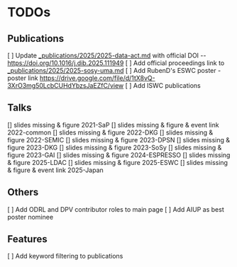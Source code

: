 # TODOs

## Publications
[ ] Update [_publications/2025/2025-data-act.md](_publications/2025/2025-data-act.md) with official DOI -- https://doi.org/10.1016/j.dib.2025.111949
[ ] Add official proceedings link to [_publications/2025/2025-sosy-uma.md](_publications/2025/2025-sosy-uma.md)
[ ] Add RubenD's ESWC poster - poster link https://drive.google.com/file/d/1tX8vQ-3XrO3mg50LcbCUHdYbzsJaEZfC/view
[ ] Add ISWC publications

## Talks
[] slides missing & figure 2021-SaP
[] slides missing & figure & event link 2022-common
[] slides missing & figure 2022-DKG
[] slides missing & figure 2022-SEMIC
[] slides missing & figure 2023-DPSN
[] slides missing & figure 2023-DKG
[] slides missing & figure 2023-SoSy
[] slides missing & figure 2023-GAI
[] slides missing & figure 2024-ESPRESSO
[] slides missing & figure 2025-LDAC
[] slides missing & figure 2025-ESWC
[] slides missing & figure & event link 2025-Japan

## Others
[ ] Add ODRL and DPV contributor roles to main page
[ ] Add AIUP as best poster nominee

## Features
[ ] Add keyword filtering to publications